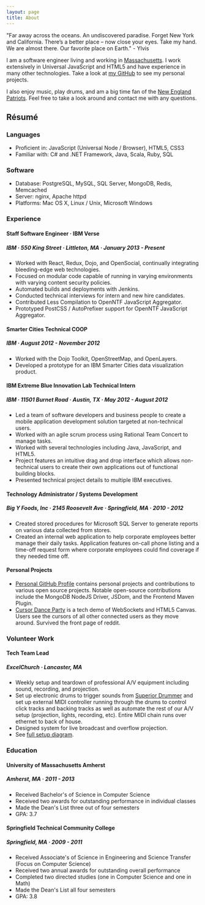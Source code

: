 ```yaml
---
layout: page
title: About
---
```


<p class="message">
  "Far away across the oceans. An undiscovered paradise. Forget New York and California. There’s a better place – now close your eyes. Take my hand. We are almost there. Our favorite place on Earth." - Ylvis
</p>

I am a software engineer living and working in [Massachusetts]. I work extensively in Universal JavaScript and HTML5 and have experience in many other technologies. Take a look at [my GitHub][github] to see my personal projects.

I also enjoy music, play drums, and am a big time fan of the [New England Patriots][ne]. Feel free to take a look around and contact me with any questions.

<div class="about-social">
  <a href="mailto:{{ site.author.email }}" title="Email"><i class="fa fa-envelope"></i></a>
  <a href="{{ site.author.github }}" title="GitHub"><i class="fa fa-github"></i></a>
  <a href="{{ site.author.twitter }}" title="Twitter"><i class="fa fa-twitter"></i></a>
  <a href="{{ site.author.linkedin }}" title="LinkedIn"><i class="fa fa-linkedin"></i></a>
</div>

## Résumé

### Languages

* Proficient in: JavaScript (Universal Node / Browser), HTML5, CSS3
* Familiar with: C# and .NET Framework, Java, Scala, Ruby, SQL

### Software

* Database: PostgreSQL, MySQL, SQL Server, MongoDB, Redis, Memcached
* Server: nginx, Apache httpd
* Platforms: Mac OS X, Linux / Unix, Microsoft Windows

### Experience

#### Staff Software Engineer &middot; IBM Verse

##### IBM &middot; 550 King Street &middot; Littleton, MA &middot; January 2013 - Present

* Worked with React, Redux, Dojo, and OpenSocial, continually integrating
  bleeding-edge web technologies.
* Focused on modular code capable of running in varying environments with
  varying content security policies.
* Automated builds and deployments with Jenkins.
* Conducted technical interviews for intern and new hire candidates.
* Contributed Less Compilation to OpenNTF JavaScript Aggregator.
* Prototyped PostCSS / AutoPrefixer support for OpenNTF JavaScript Aggregator.

#### Smarter Cities Technical COOP

##### IBM &middot; August 2012 - November 2012

* Worked with the Dojo Toolkit, OpenStreetMap, and OpenLayers.
* Developed a prototype for an IBM Smarter Cities data visualization product.

#### IBM Extreme Blue Innovation Lab Technical Intern

##### IBM &middot; 11501 Burnet Road &middot; Austin, TX &middot; May 2012 - August 2012

* Led a team of software developers and business people to create a mobile
  application development solution targeted at non-technical users.
* Worked with an agile scrum process using Rational Team Concert to manage
  tasks.
* Worked with several technologies including Java, JavaScript, and HTML5.
* Project features an intuitive drag and drop interface which allows
  non-technical users to create their own applications out of functional
  building blocks.
* Presented technical project details to multiple IBM executives.

#### Technology Administrator / Systems Development

##### Big Y Foods, Inc &middot; 2145 Roosevelt Ave &middot; Springfield, MA &middot; 2010 - 2012

* Created stored procedures for Microsoft SQL Server to generate reports on
  various data collected from stores.
* Created an internal web application to help corporate employees better
  manage their daily tasks. Application features on-call phone listing and a
  time-off request form where corporate employees could find coverage if they
  needed time off.

#### Personal Projects

* [Personal GitHub Profile][github] contains personal projects and contributions
  to various open source projects. Notable open-source contributions include
  the MongoDB NodeJS Driver, JSDom, and the Frontend Maven Plugin.
* [Cursor Dance Party][cdp] is a tech demo of WebSockets and HTML5 Canvas.
  Users see the cursors of all other connected users as they move around.
  Survived the front page of reddit.

### Volunteer Work

#### Tech Team Lead

##### ExcelChurch &middot; Lancaster, MA

* Weekly setup and teardown of professional A/V equipment including sound,
  recording, and projection.
* Set up electronic drums to trigger sounds from [Superior Drummer] and set up
  external MIDI controller running through the drums to control click tracks and
  backing tracks as well as automate the rest of our A/V setup (projection,
  lights, recording, etc). Entire MIDI chain runs over ethernet to back of
  house.
* Designed system for live broadcast and overflow projection.
* See [full setup diagram][excel-setup].

### Education

#### University of Massachusetts Amherst

##### Amherst, MA &middot; 2011 - 2013

* Received Bachelor's of Science in Computer Science
* Received two awards for outstanding performance in individual classes
* Made the Dean's List three out of four semesters
* GPA: 3.7

#### Springfield Technical Community College

##### Springfield, MA &middot; 2009 - 2011

* Received Associate's of Science in Engineering and Science Transfer (Focus
  on Computer Science)
* Received two annual awards for outstanding overall performance
* Completed two directed studies (one in Computer Science and one in Math)
* Made the Dean's List all four semesters
* GPA: 3.8

[github]: https://github.com/knpwrs "knpwrs on GitHub"
[cdp]: http://www.cursordanceparty.com/ "Cursor Dance Party"
[Massachusetts]: https://www.youtube.com/watch?v=JvUMV1N7eGM
[ne]: http://www.patriots.com/ "New England Patriots"
[Superior Drummer]: http://www.toontrack.com/product/superior-drummer-2/ "ToonTrack Superior Drummer"
[excel-setup]: {{site.baseurl}}/assets/images/excel-setup-diagram.png
